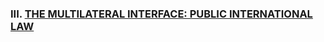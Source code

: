 ### III. [THE MULTILATERAL INTERFACE: PUBLIC INTERNATIONAL LAW](https://github.com/lexmerca/TTIPv2_ToC)
